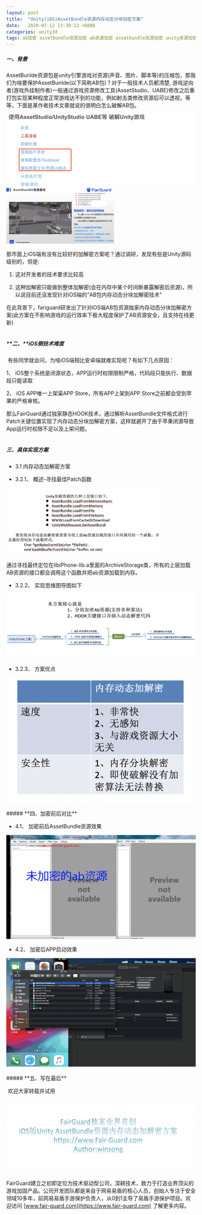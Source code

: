 ```yaml
---
layout: post
title:  "Unity(iOS)AssetBundle资源内存动态分块加密方案"
date:   2020-07-12 13:30:13 +0800
categories: unity3d
tags: ab加密 assetbundle资源加密 ab资源加密 assetbundle资源加密 unity资源加密
---
```

##### **一、背景**

​      AssetBunlde资源包是unity引擎游戏对资源(声音、图片、脚本等)的压缩包，那我们为啥要保护AssetBunlde(以下简称AB包)？对于一般技术人员都清楚, 游戏逆向者(游戏外挂制作者)一般通过游戏资源修改工具(AssetStudio、UABE)修改之后重打包实现某种程度正常游戏达不到的功能，例如射击类修改资源后可以透视，等等，下面是某作者技术文章就说的很明白怎么破解AB包。<!-- more -->

<img src = "/assets/res/202007/31.png" style="zoom:50%" />

<img src = "/assets/res/202007/32.png" style="zoom:28%" />

​    那市面上iOS端有没有比较好的加解密方案呢？通过调研，发现有些是Unity源码级别的，但是:  

1. 这对开发者的技术要求比较高  

2. 这种加解密只能做到整体加解密(会在内存中某个时间断暴露解密后资源)，所以说目前还没发现针对iOS端的“AB包内存动态分块加解密技术”

在此背景下，fariguard研发出了针对iOS端AB包资源独家内存动态分块加解密方案(此方案在不影响游戏的运行效率下极大程度保护了AB资源安全，且支持在线更新)
<br/><br/> 
##### **二、**iOS侧技术难度

​     有些同学就会问，为啥iOS端相比安卓端就难实现呢？有如下几点原因：

  1、 iOS整个系统是闭源状态，APP运行时权限限制严格，代码段只能执行、数据段只能读取

  2、 iOS APP唯一上架渠APP Store，所有APP上架到APP Store之前都会受到苹果的严格审核。

​     那么FairGuard通过独家静态HOOK技术，通过解析AssetBundle文件格式进行Patch关键位置实现了内存动态分块加解密方案，这样就避开了由于苹果闭源导致App运行时权限不足以及上架问题。
<br/><br/> 
##### **三、具体实现方案**

- 3.1 内存动态加解密方案

- 3.2.1、 概述-寻找最佳Patch函数

<img src = "/assets/res/202007/33.png" style="zoom:40%" />

通过寻找最终定位在libiPhone-lib.a里面的ArchiveStorage类，所有的上层加载AB资源的接口都会调用这个函数并把ab资源加载到内存。

- 3.2.2、 实现思维图导图如下  

<img src = "/assets/res/202007/34.png" style="zoom:50%" />

- 3.2.3、 方案优点

<img src = "/assets/res/202007/35.png" style="zoom:50%" />
<br/><br/> 
##### **四、加密前后对比**

- 4.1、 加密前后AssetBundle资源效果

<img src = "/assets/res/202007/36.gif" style="zoom:60%" />

- 4.2、 加密后APP启动效果

<img src = "/assets/res/202007/37.gif" />
<br/><br/> 
##### **五、写在最后**

​        欢迎大家转载并试用

<img src = "/assets/res/202007/38.png" style="zoom:50%" />

​    FairGuard建立之初即定位为技术驱动型公司，深耕技术，致力于打造业界顶尖的游戏加固产品。公司开发团队都是来自于网易易盾的核心人员，创始人专注于安全领域10多年，前网易易盾手游保护负责人，从0到1主导了易盾手游保护项目。欢迎访问 [www.fair-guard.com](https://www.fair-guard.com) 了解更多内容。